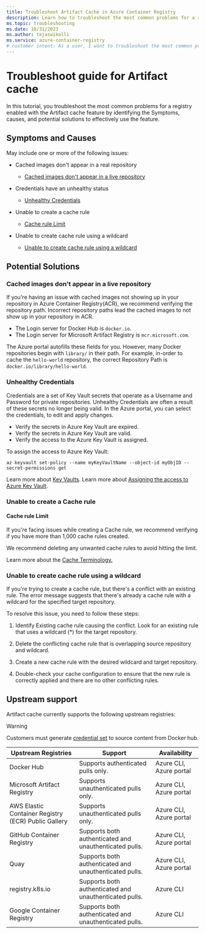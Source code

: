 ```yaml
---
title: Troubleshoot Artifact Cache in Azure Container Registry
description: Learn how to troubleshoot the most common problems for a registry enabled with the Artifact cache feature.
ms.topic: troubleshooting
ms.date: 10/31/2023
ms.author: tejaswikolli
ms.service: azure-container-registry
# customer intent: As a user, I want to troubleshoot the most common problems for a registry enabled with the Artifact cache feature so that I can effectively use the feature.
---
```


# Troubleshoot guide for Artifact cache 

In this tutorial, you troubleshoot the most common problems for a registry enabled with the Artifact cache feature by identifying the Symptoms, causes, and potential solutions to effectively use the feature.

## Symptoms and Causes

May include one or more of the following issues: 

- Cached images don't appear in a real repository 
  - [Cached images don't appear in a live repository](troubleshoot-artifact-cache.md#cached-images-dont-appear-in-a-live-repository) 

- Credentials have an unhealthy status
  - [Unhealthy Credentials](troubleshoot-artifact-cache.md#unhealthy-credentials)

- Unable to create a cache rule
  - [Cache rule Limit](troubleshoot-artifact-cache.md#cache-rule-limit)

- Unable to create cache rule using a wildcard
  - [Unable to create cache rule using a wildcard](troubleshoot-artifact-cache.md#unable-to-create-cache-rule-using-a-wildcard)

## Potential Solutions

### Cached images don't appear in a live repository 

If you're having an issue with cached images not showing up in your repository in Azure Container Registry(ACR), we recommend verifying the repository path. Incorrect repository paths lead the cached images to not show up in your repository in ACR.  

- The Login server for Docker Hub is `docker.io`.
- The Login server for Microsoft Artifact Registry is `mcr.microsoft.com`.

The Azure portal autofills these fields for you. However, many Docker repositories begin with `library/` in their path. For example, in-order to cache the `hello-world` repository, the correct Repository Path is `docker.io/library/hello-world`. 

### Unhealthy Credentials 

Credentials are a set of Key Vault secrets that operate as a Username and Password for private repositories. Unhealthy Credentials are often a result of these secrets no longer being valid. In the Azure portal, you can select the credentials, to edit and apply changes.

- Verify the secrets in Azure Key Vault are expired. 
- Verify the secrets in Azure Key Vault are valid.
- Verify the access to the Azure Key Vault is assigned.

To assign the access to Azure Key Vault:

```azurecli-interactive
az keyvault set-policy --name myKeyVaultName --object-id myObjID --secret-permissions get
```

Learn more about [Key Vaults][create-and-store-keyvault-credentials].
Learn more about [Assigning the access to Azure Key Vault][az-keyvault-set-policy].

### Unable to create a Cache rule

#### Cache rule Limit

If you're facing issues while creating a Cache rule, we recommend verifying if you have more than 1,000 cache rules created. 

We recommend deleting any unwanted cache rules to avoid hitting the limit. 

Learn more about the [Cache Terminology.](container-registry-artifact-cache.md#terminology)


### Unable to create cache rule using a wildcard

If you're trying to create a cache rule, but there's a conflict with an existing rule. The error message suggests that there's already a cache rule with a wildcard for the specified target repository.

To resolve this issue, you need to follow these steps:

1. Identify Existing cache rule causing the conflict. Look for an existing rule that uses a wildcard (*) for the target repository.

1. Delete the conflicting cache rule that is overlapping source repository and wildcard. 

1. Create a new cache rule with the desired wildcard and target repository.

1. Double-check your cache configuration to ensure that the new rule is correctly applied and there are no other conflicting rules.

## Upstream support 

Artifact cache currently supports the following upstream registries:

>[!WARNING]
> Customers must generate [credential set](container-registry-artifact-cache.md#create-new-credentials) to source content from Docker hub.

| Upstream Registries                          | Support                                                  | Availability             |
|----------------------------------------------|----------------------------------------------------------|--------------------------|
| Docker Hub                                   | Supports authenticated pulls only.                       | Azure CLI, Azure portal  |
| Microsoft Artifact Registry                  | Supports unauthenticated pulls only.                     | Azure CLI, Azure portal  |
| AWS Elastic Container Registry (ECR) Public Gallery | Supports unauthenticated pulls only.              | Azure CLI, Azure portal  |
| GitHub Container Registry                    | Supports both authenticated and unauthenticated pulls.   | Azure CLI, Azure portal  |
| Quay                                         | Supports both authenticated and unauthenticated pulls.   | Azure CLI, Azure portal  |
| registry.k8s.io                              | Supports both authenticated and unauthenticated pulls.   | Azure CLI                |
| Google Container Registry                    | Supports both authenticated and unauthenticated pulls.   | Azure CLI                |

<!-- LINKS - External -->
[create-and-store-keyvault-credentials]:/azure/key-vault/secrets/quick-create-portal

[az-keyvault-set-policy]: /azure/key-vault/general/assign-access-policy#assign-an-access-policy

